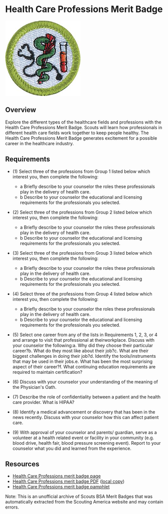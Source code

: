 

# Health Care Professions Merit Badge

![Health Care Professions Merit Badge](images/health-care-professions-merit-badge.jpg)

## Overview



Explore the different types of the healthcare fields and professions with the Health Care Professions Merit Badge. Scouts will learn how professionals in different health care fields work together to keep people healthy. The Health Care Professions Merit Badge generates excitement for a possible career in the healthcare industry.

## Requirements

* (1) Select three of the professions from Group 1 listed below which interest you, then complete the following:
    * a Briefly describe to your counselor the roles these professionals play in the delivery of health care.
    * b Describe to your counselor the educational and licensing requirements for the professionals you selected.


* (2) Select three of the professions from Group 2 listed below which interest you, then complete the following:
    * a Briefly describe to your counselor the roles these professionals play in the delivery of health care.
    * b Describe to your counselor the educational and licensing requirements for the professionals you selected.


* (3) Select three of the professions from Group 3 listed below which interest you, then complete the following:
    * a Briefly describe to your counselor the roles these professionals play in the delivery of health care.
    * b Describe to your counselor the educational and licensing requirements for the professionals you selected.


* (4) Select three of the professions from Group 4 listed below which interest you, then complete the following:
    * a Briefly describe to your counselor the roles these professionals play in the delivery of health care.
    * b Describe to your counselor the educational and licensing requirements for the professionals you selected.


* (5) Select one career from any of the lists in Requirements 1, 2, 3, or 4 and arrange to visit that professional at theirworkplace. Discuss with your counselor the following:a. Why did they choose their particular career?b. What do they most like about their job?c. What are their biggest challenges in doing their job?d. Identify the tools/instruments that may be used in their jobs.e. What has been the most surprising aspect of their career?f. What continuing education requirements are required to maintain certification?
* (6) Discuss with your counselor your understanding of the meaning of the Physician's Oath.
* (7) Describe the role of confidentiality between a patient and the health care provider. What is HIPAA?
* (8) Identify a medical advancement or discovery that has been in the news recently. Discuss with your counselor how this can affect patient care.
* (9) With approval of your counselor and parents/ guardian, serve as a volunteer at a health related event or facility in your community (e.g. blood drive, health fair, blood pressure screening event). Report to your counselor what you did and learned from the experience.


## Resources

- [Health Care Professions merit badge page](https://www.scouting.org/merit-badges/health-care-professions/)
- [Health Care Professions merit badge PDF](https://filestore.scouting.org/filestore/Merit_Badge_ReqandRes/35975(21)-HealthCare-WEB-Requirements.pdf) ([local copy](files/health-care-professions-merit-badge.pdf))
- [Health Care Professions merit badge pamphlet](https://www.scoutshop.org/healthcare-professions-merit-badge-pamphlet-656838.html)

Note: This is an unofficial archive of Scouts BSA Merit Badges that was automatically extracted from the Scouting America website and may contain errors.